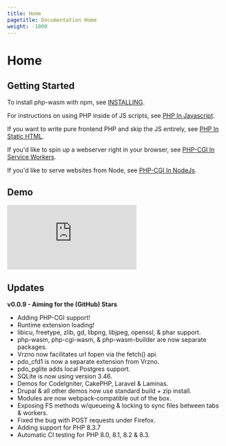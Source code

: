 ```yaml
---
title: Home
pagetitle: Documentation Home
weight: -1000
---
```

# Home

## Getting Started

To install php-wasm with npm, see [INSTALLING](/getting-started/install-and-include.html).

For instructions on using PHP inside of JS scripts, see [PHP In Javascript](/getting-started/php-in-js.html).

If you want to write pure frontend PHP and skip the JS entirely, see [PHP In Static HTML](/getting-started/php-in-static-html.html).

If you'd like to spin up a webserver right in your browser, see [PHP-CGI In Service Workers](/getting-started/cgi-service-worker.html).

If you'd like to serve websites from Node, see [PHP-CGI In NodeJs](/getting-started/cgi-in-nodeJs.html).

## Demo

<iframe class="video" src="https://www.youtube.com/embed/rQ-_KMgUtFg?si=mPylUsIqa1FTwSjP" title="YouTube video player" frameborder="0" allow="accelerometer; autoplay; clipboard-write; encrypted-media; gyroscope; picture-in-picture; web-share" referrerpolicy="strict-origin-when-cross-origin" allowfullscreen>
</iframe>

## Updates

**v0.0.9 - Aiming for the (GitHub) Stars**

* Adding PHP-CGI support!
* Runtime extension loading!
* libicu, freetype, zlib, gd, libpng, libjpeg, openssl, & phar support.
* php-wasm, php-cgi-wasm, & php-wasm-builder are now separate packages.
* Vrzno now facilitates url fopen via the fetch() api.
* pdo_cfd1 is now a separate extension from Vrzno.
* pdo_pglite adds local Postgres support.
* SQLite is now using version 3.46.
* Demos for CodeIgniter, CakePHP, Laravel & Laminas.
* Drupal & all other demos now use standard build + zip install.
* Modules are now webpack-compatible out of the box.
* Exposing FS methods w/queueing & locking to sync files between tabs & workers.
* Fixed the bug with POST requests under Firefox.
* Adding support for PHP 8.3.7
* Automatic CI testing for PHP 8.0, 8.1, 8.2 & 8.3.
